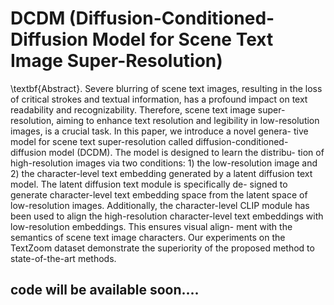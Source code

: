 # DCDM (Diffusion-Conditioned-Diffusion Model for Scene Text Image Super-Resolution)
\textbf{Abstract}. Severe blurring of scene text images, resulting in the loss
of critical strokes and textual information, has a profound impact on
text readability and recognizability. Therefore, scene text image super-
resolution, aiming to enhance text resolution and legibility in low-resolution
images, is a crucial task. In this paper, we introduce a novel genera-
tive model for scene text super-resolution called diffusion-conditioned-
diffusion model (DCDM). The model is designed to learn the distribu-
tion of high-resolution images via two conditions: 1) the low-resolution
image and 2) the character-level text embedding generated by a latent
diffusion text model. The latent diffusion text module is specifically de-
signed to generate character-level text embedding space from the latent
space of low-resolution images. Additionally, the character-level CLIP
module has been used to align the high-resolution character-level text
embeddings with low-resolution embeddings. This ensures visual align-
ment with the semantics of scene text image characters. Our experiments
on the TextZoom dataset demonstrate the superiority of the proposed
method to state-of-the-art methods.

## code will be available soon....
